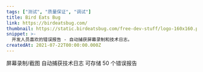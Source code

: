 ```yaml
---
tags: ["测试", "质量保证", "调试"]
title: Bird Eats Bug
link: https://birdeatsbug.com/
thumbnail: https://static.birdeatsbug.com/free-dev-stuff/logo-160x160.png
snippet: >-
  开发人员喜欢的错误报告 - 自动捕获屏幕录制和技术日志。
createdAt: 2021-07-22T00:00:00.000Z
---
```

屏幕录制/截图
自动捕获技术日志
可存储 50 个错误报告